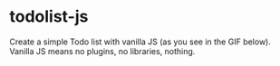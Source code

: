 # todolist-js
Create a simple Todo list with vanilla JS (as you see in the GIF below). Vanilla JS means no plugins, no libraries, nothing.
